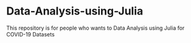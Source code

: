 # Data-Analysis-using-Julia
This repository is for people who wants to Data Analysis using Julia for COVID-19 Datasets 
